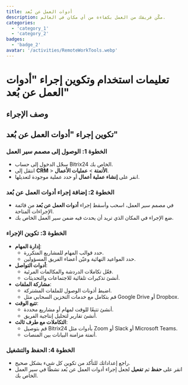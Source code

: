 ```yaml
---
title: أدوات العمل عن بُعد
description: مكّن فريقك من العمل بكفاءة من أي مكان في العالم.
categories: 
  - 'category_1'
  - 'category_2'
badges: 
  - 'badge_2'
avatar: '/activities/RemoteWorkTools.webp'
---
```

# تعليمات استخدام وتكوين إجراء "أدوات العمل عن بُعد"

## وصف الإجراء

## **تكوين إجراء "أدوات العمل عن بُعد"**

### الخطوة 1: الوصول إلى مصمم سير العمل
- سجّل الدخول إلى حساب Bitrix24 الخاص بك.
- انتقل إلى **CRM** > **الأتمتة** > **عمليات الأعمال**.
- انقر على **إنشاء عملية أعمال** أو حدد عملية موجودة لتعديلها.

### الخطوة 2: إضافة إجراء أدوات العمل عن بُعد
- في مصمم سير العمل، اسحب وأسقط إجراء **أدوات العمل عن بُعد** من قائمة الإجراءات المتاحة.
- ضع الإجراء في المكان الذي تريد أن يحدث فيه ضمن سير العمل الخاص بك.

### الخطوة 3: تكوين الإجراء
- **إدارة المهام**:
  - حدد قوالب المهام للمشاريع المتكررة.
  - حدد المواعيد النهائية وعيّن أعضاء الفريق المسؤولين.
- **أدوات التواصل**:
  - فعّل تكاملات الدردشة والمكالمات المرئية.
  - أنشئ تذكيرات تلقائية للاجتماعات والتحديثات.
- **مشاركة الملفات**:
  - اضبط أذونات الوصول للملفات المشتركة.
  - قم بتكامل مع خدمات التخزين السحابي مثل Google Drive أو Dropbox.
- **تتبع الوقت**:
  - أنشئ تتبعًا للوقت لمهام أو مشاريع محددة.
  - أنشئ تقارير لتحليل إنتاجية الفريق.
- **التكاملات مع طرف ثالث**:
  - قم بتوصيل Bitrix24 بأدوات مثل Zoom أو Slack أو Microsoft Teams.
  - أتمتة مزامنة البيانات بين المنصات.

### الخطوة 4: الحفظ والتشغيل
- راجع إعداداتك للتأكد من تكوين كل شيء بشكل صحيح.
- انقر على **حفظ** ثم **تفعيل** لجعل إجراء أدوات العمل عن بُعد نشطًا في سير العمل الخاص بك.